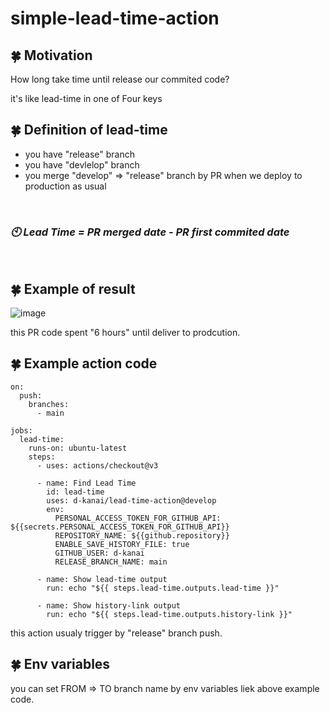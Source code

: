 # simple-lead-time-action

## :four_leaf_clover: Motivation

How long take time until release our commited code?

it's like lead-time in one of Four keys

## :four_leaf_clover: Definition of lead-time

- you have "release" branch
- you have "devlelop" branch
- you merge "develop" => "release" branch by PR when we deploy to production as usual

<br/>

### *:clock10: Lead Time = PR merged date - PR first commited date*

<br/>

## :four_leaf_clover: Example of result
![image](https://user-images.githubusercontent.com/97098139/207061911-939e415e-8845-444f-af99-23c16ad3a1fc.png)

this PR code spent "6 hours" until deliver to prodcution.

## :four_leaf_clover: Example action code

```
on:
  push:
    branches:
      - main

jobs:
  lead-time:
    runs-on: ubuntu-latest
    steps:
      - uses: actions/checkout@v3

      - name: Find Lead Time
        id: lead-time
        uses: d-kanai/lead-time-action@develop
        env:
          PERSONAL_ACCESS_TOKEN_FOR_GITHUB_API: ${{secrets.PERSONAL_ACCESS_TOKEN_FOR_GITHUB_API}}
          REPOSITORY_NAME: ${{github.repository}}
          ENABLE_SAVE_HISTORY_FILE: true
          GITHUB_USER: d-kanai
          RELEASE_BRANCH_NAME: main

      - name: Show lead-time output
        run: echo "${{ steps.lead-time.outputs.lead-time }}"

      - name: Show history-link output
        run: echo "${{ steps.lead-time.outputs.history-link }}"
```

this action usualy trigger by "release" branch push.

## :four_leaf_clover: Env variables

you can set FROM => TO branch name by env variables liek above example code.

